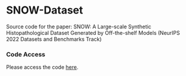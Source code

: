 # SNOW-Dataset
Source code for the paper: SNOW: A Large-scale Synthetic Histopathological Dataset Generated by Off-the-shelf Models (NeurIPS 2022 Datasets and Benchmarks Track)


### Code Access
Please access the code [here](https://drive.google.com/file/d/14vkvhcUFN4rUk3R_CGvRD8ofuhaKhwiM/view?usp=sharing). 
